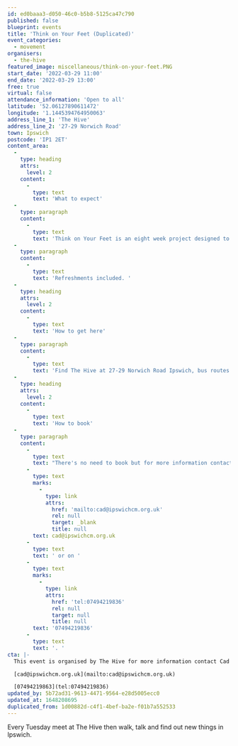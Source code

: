 ```yaml
---
id: ed0baaa3-d050-46c0-b5b8-5125ca47c790
published: false
blueprint: events
title: 'Think on Your Feet (Duplicated)'
event_categories:
  - movement
organisers:
  - the-hive
featured_image: miscellaneous/think-on-your-feet.PNG
start_date: '2022-03-29 11:00'
end_date: '2022-03-29 13:00'
free: true
virtual: false
attendance_information: 'Open to all'
latitude: '52.06127890611472'
longitude: '1.1445394764950063'
address_line_1: 'The Hive'
address_line_2: '27-29 Norwich Road'
town: Ipswich
postcode: 'IP1 2ET'
content_area:
  -
    type: heading
    attrs:
      level: 2
    content:
      -
        type: text
        text: 'What to expect'
  -
    type: paragraph
    content:
      -
        type: text
        text: 'Think on Your Feet is an eight week project designed to get people talking, walking and connecting. Every Tuesday, meet at The Hive on Norwich Road to walk, talk and discover Ipswich in a new way. The walks will take place between 11am and 1pm on Tuesdays, meeting and finishing at The Hive. '
  -
    type: paragraph
    content:
      -
        type: text
        text: 'Refreshments included. '
  -
    type: heading
    attrs:
      level: 2
    content:
      -
        type: text
        text: 'How to get here'
  -
    type: paragraph
    content:
      -
        type: text
        text: 'Find The Hive at 27-29 Norwich Road Ipswich, bus routes are easily available nearby. '
  -
    type: heading
    attrs:
      level: 2
    content:
      -
        type: text
        text: 'How to book'
  -
    type: paragraph
    content:
      -
        type: text
        text: "There's no need to book but for more information contact Cad at "
      -
        type: text
        marks:
          -
            type: link
            attrs:
              href: 'mailto:cad@ipswichcm.org.uk'
              rel: null
              target: _blank
              title: null
        text: cad@ipswichcm.org.uk
      -
        type: text
        text: ' or on '
      -
        type: text
        marks:
          -
            type: link
            attrs:
              href: 'tel:07494219836'
              rel: null
              target: null
              title: null
        text: '07494219836'
      -
        type: text
        text: '. '
cta: |-
  This event is organised by The Hive for more information contact Cad on: 

  [cad@ipswichcm.org.uk](mailto:cad@ipswichcm.org.uk)

  [07494219863](tel:07494219836)
updated_by: 5b72ad31-9613-4471-9564-e28d5005ecc0
updated_at: 1648208695
duplicated_from: 1d00882d-c4f1-4bef-ba2e-f01b7a552533
---
```

Every Tuesday meet at The Hive then walk, talk and find out new things in Ipswich.